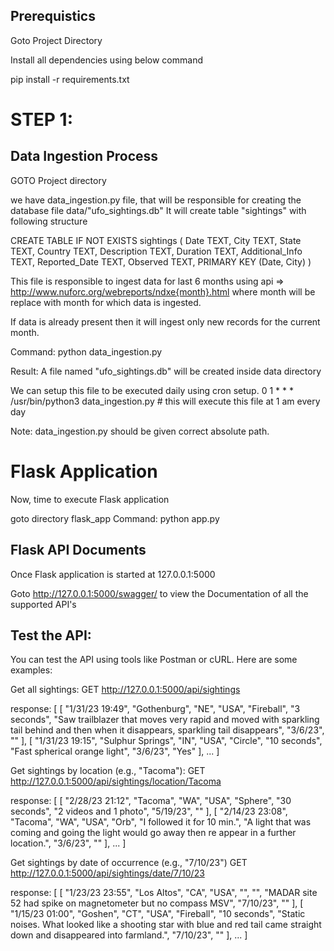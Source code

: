 ## Prerequistics
Goto Project Directory

Install all dependencies using below command 

pip install -r requirements.txt

# STEP 1:
## Data Ingestion Process 

GOTO Project directory

we have data_ingestion.py file, that will be responsible for creating the database file data/"ufo_sightings.db"
It will create table "sightings" with following structure

CREATE TABLE IF NOT EXISTS sightings (
            Date TEXT,
            City TEXT,
            State TEXT,
            Country TEXT,
            Description TEXT,
            Duration TEXT,
            Additional_Info TEXT,
            Reported_Date TEXT,
            Observed TEXT,
            PRIMARY KEY (Date, City)
        )

This file is responsible to ingest data for last 6 months using api => http://www.nuforc.org/webreports/ndxe{month}.html where month will be replace with month for which data is ingested. 

If data is already present then it will ingest only new records for the current month.

Command: python data_ingestion.py

Result: A file named "ufo_sightings.db" will be created inside data directory

We can setup this file to be executed daily using cron setup. 
0 1 * * * /usr/bin/python3 data_ingestion.py # this will execute this file at 1 am every day

Note: data_ingestion.py should be given correct absolute path.

# Flask Application

Now, time to execute Flask application

goto directory flask_app
Command: python app.py

## Flask API Documents
Once Flask application is started at 127.0.0.1:5000

Goto http://127.0.0.1:5000/swagger/ to view the Documentation of all the supported API's

## Test the API:
You can test the API using tools like Postman or cURL. Here are some examples:

Get all sightings:
GET http://127.0.0.1:5000/api/sightings

response:
[
  [
    "1/31/23 19:49",
    "Gothenburg",
    "NE",
    "USA",
    "Fireball",
    "3 seconds",
    "Saw trailblazer that moves very rapid and moved with sparkling tail behind and then when it disappears, sparkling tail disappears",
    "3/6/23",
    ""
  ],
  [
    "1/31/23 19:15",
    "Sulphur Springs",
    "IN",
    "USA",
    "Circle",
    "10 seconds",
    "Fast spherical orange light",
    "3/6/23",
    "Yes"
  ],
  ...
]


Get sightings by location (e.g., "Tacoma"):
GET http://127.0.0.1:5000/api/sightings/location/Tacoma

response:
[
  [
    "2/28/23 21:12",
    "Tacoma",
    "WA",
    "USA",
    "Sphere",
    "30 seconds",
    "2 videos and 1 photo",
    "5/19/23",
    ""
  ],
  [
    "2/14/23 23:08",
    "Tacoma",
    "WA",
    "USA",
    "Orb",
    "I followed it for 10 min.",
    "A light that was coming and going the light would go away then re appear in a further location.",
    "3/6/23",
    ""
  ],
  ...
]


Get sightings by date of occurrence (e.g., "7/10/23")
GET http://127.0.0.1:5000/api/sightings/date/7/10/23

response:
[
  [
    "1/23/23 23:55",
    "Los Altos",
    "CA",
    "USA",
    "",
    "",
    "MADAR site 52 had spike on magnetometer but no compass MSV",
    "7/10/23",
    ""
  ],
  [
    "1/15/23 01:00",
    "Goshen",
    "CT",
    "USA",
    "Fireball",
    "10 seconds",
    "Static noises. What looked like a shooting star with blue and red tail came straight down and disappeared into farmland.",
    "7/10/23",
    ""
  ],
  ...
]

